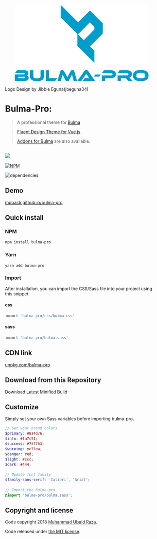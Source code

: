 <p align="center"><img src="https://raw.githubusercontent.com/jbeguna04/bulma-pro/master/logodesigns/verticalblue.png"></p>

Logo Design by Jibbie Eguna(jbeguna04)
# Bulma-Pro:

> A professional theme for [Bulma](http://bulma.io)

> [Fluent Design Theme for Vue.js](https://github.com/mubaidr/bulma-fluent)

> [Addons for Bulma](https://github.com/mubaidr/bulma-addons) are also available.

<br/>

<a href="https://patreon.com/mubaidr">
  <img src="https://c5.patreon.com/external/logo/become_a_patron_button@2x.png" height="42">
</a>

[![NPM](https://nodei.co/npm/bulma-pro.png?compact=true)](https://nodei.co/npm/bulma-pro/)

![dependencies](https://david-dm.org/mubaidr/bulma-pro.svg)

## Demo

[mubaidr.github.io/bulma-pro](https://mubaidr.github.io/bulma-pro/)

## Quick install

### NPM

```sh
npm install bulma-pro
```

### Yarn

```sh
yarn add bulma-pro
```

### Import

After installation, you can import the CSS/Sass file into your project using this snippet:

#### css

```sh
import 'bulma-pro/css/bulma.css'
```

#### sass

```sh
import 'bulma-pro/bulma.sass'
```

## CDN link

[unpkg.com/bulma-pro](https://unpkg.com/bulma-pro/css/)

## Download from this Repository

[Download Latest Minified Build](https://raw.githubusercontent.com/mubaidr/bulma-pro/master/css/bulma.min.css)

## Customize

Simply set your own Sass variables before importing bulma-pro.

```scss
// Set your brand colors
$primary: #8a4d76;
$info: #fa7c91;
$success: #757763;
$warning: yellow;
$danger: red;
$light: #ccc;
$dark: #444;

// Update font family
$family-sans-serif: 'Calibri', 'Arial';

// Import the bulma-pro
@import 'bulma-pro/bulma.sass';
```

## Copyright and license

Code copyright 2018 [Muhammad Ubaid Raza](https://mubaidr.github.io).

Code released under [the MIT license](https://github.com/jgthms/bulma/blob/master/LICENSE).
